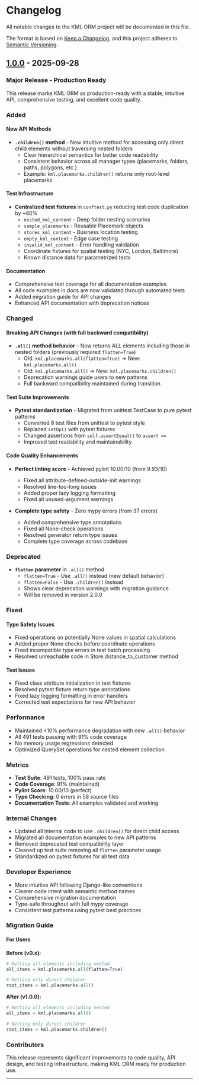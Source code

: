 # Changelog

All notable changes to the KML ORM project will be documented in this file.

The format is based on [Keep a Changelog](https://keepachangelog.com/en/1.1.0/),
and this project adheres to [Semantic Versioning](https://semver.org/spec/v2.0.0.html).

## [1.0.0] - 2025-09-28

### Major Release - Production Ready

This release marks KML ORM as production-ready with a stable, intuitive API, comprehensive testing, and excellent code quality.

### Added

#### New API Methods
- **`.children()` method** - New intuitive method for accessing only direct child elements without traversing nested folders
  - Clear hierarchical semantics for better code readability
  - Consistent behavior across all manager types (placemarks, folders, paths, polygons, etc.)
  - Example: `kml.placemarks.children()` returns only root-level placemarks

#### Test Infrastructure
- **Centralized test fixtures** in `conftest.py` reducing test code duplication by ~60%
  - `nested_kml_content` - Deep folder nesting scenarios
  - `sample_placemarks` - Reusable Placemark objects
  - `stores_kml_content` - Business location testing
  - `empty_kml_content` - Edge case testing
  - `invalid_kml_content` - Error handling validation
  - Coordinate fixtures for spatial testing (NYC, London, Baltimore)
  - Known distance data for parametrized tests

#### Documentation
- Comprehensive test coverage for all documentation examples
- All code examples in docs are now validated through automated tests
- Added migration guide for API changes
- Enhanced API documentation with deprecation notices

### Changed

#### Breaking API Changes (with full backward compatibility)
- **`.all()` method behavior** - Now returns ALL elements including those in nested folders (previously required `flatten=True`)
  - Old: `kml.placemarks.all(flatten=True)` → New: `kml.placemarks.all()`
  - Old: `kml.placemarks.all()` → New: `kml.placemarks.children()`
  - Deprecation warnings guide users to new patterns
  - Full backward compatibility maintained during transition

#### Test Suite Improvements
- **Pytest standardization** - Migrated from unittest.TestCase to pure pytest patterns
  - Converted 8 test files from unittest to pytest style
  - Replaced `setUp()` with pytest fixtures
  - Changed assertions from `self.assertEqual()` to `assert ==`
  - Improved test readability and maintainability

#### Code Quality Enhancements
- **Perfect linting score** - Achieved pylint 10.00/10 (from 9.93/10)
  - Fixed all attribute-defined-outside-init warnings
  - Resolved line-too-long issues
  - Added proper lazy logging formatting
  - Fixed all unused-argument warnings

- **Complete type safety** - Zero mypy errors (from 37 errors)
  - Added comprehensive type annotations
  - Fixed all None-check operations
  - Resolved generator return type issues
  - Complete type coverage across codebase

### Deprecated

- **`flatten` parameter** in `.all()` method
  - `flatten=True` - Use `.all()` instead (new default behavior)
  - `flatten=False` - Use `.children()` instead
  - Shows clear deprecation warnings with migration guidance
  - Will be removed in version 2.0.0

### Fixed

#### Type Safety Issues
- Fixed operations on potentially None values in spatial calculations
- Added proper None checks before coordinate operations
- Fixed incompatible type errors in test batch processing
- Resolved unreachable code in Store.distance_to_customer method

#### Test Issues
- Fixed class attribute initialization in test fixtures
- Resolved pytest fixture return type annotations
- Fixed lazy logging formatting in error handlers
- Corrected test expectations for new API behavior

### Performance

- Maintained <10% performance degradation with new `.all()` behavior
- All 491 tests passing with 91% code coverage
- No memory usage regressions detected
- Optimized QuerySet operations for nested element collection

### Metrics

- **Test Suite**: 491 tests, 100% pass rate
- **Code Coverage**: 91% (maintained)
- **Pylint Score**: 10.00/10 (perfect)
- **Type Checking**: 0 errors in 58 source files
- **Documentation Tests**: All examples validated and working

### Internal Changes

- Updated all internal code to use `.children()` for direct child access
- Migrated all documentation examples to new API patterns
- Removed deprecated test compatibility layer
- Cleaned up test suite removing all `flatten` parameter usage
- Standardized on pytest fixtures for all test data

### Developer Experience

- More intuitive API following Django-like conventions
- Clearer code intent with semantic method names
- Comprehensive migration documentation
- Type-safe throughout with full mypy coverage
- Consistent test patterns using pytest best practices

### Migration Guide

#### For Users

**Before (v0.x):**
```python
# Getting all elements including nested
all_items = kml.placemarks.all(flatten=True)

# Getting only direct children
root_items = kml.placemarks.all()
```

**After (v1.0.0):**
```python
# Getting all elements including nested
all_items = kml.placemarks.all()

# Getting only direct children
root_items = kml.placemarks.children()
```


### Contributors

This release represents significant improvements to code quality, API design, and testing infrastructure, making KML ORM ready for production use.

---

[1.0.0]: https://github.com/yourusername/kml_orm/releases/tag/v1.0.0